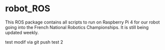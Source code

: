 # robot_ROS
This ROS package contains all scripts to run on Raspberry Pi 4 for our robot going into the French National Robotics Championships.
It is still being updated weekly.

test modif via git push
test 2

